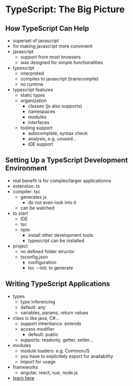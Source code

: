 # TypeScript: The Big Picture

## How TypeScript Can Help

- superset of javascript
- for making javascript more convinient
- javascript
  - support from most browsers
  - was designed for simple functionalities
- typescript
  - interpreted
  - compiles to javascript (transcompile)
  - no runtime
- typescript features
  - static types
  - organization
    - classes (js also supports)
    - namespaces
    - modules
    - interfaces
  - tooling support
    - autocomplete, syntax check
    - analysis, e.g. unused...
    - IDE support

## Setting Up a TypeScript Development Environment

- real benefit is for complex/larger applicationns
- extension: ts
- compiler: tsc
  - generates js
    - do not even look into it
  - can be watched
- to start
  - IDE
  - tsc
  - npm
    - install other development tools
    - typescript can be installed
- project
  - no defined folder structor
  - tsconfig.json
    - configuration
    - tsc --init: to generate

## Writing TypeScript Applications

- types
  - type inferencing
  - default: any
  - variables, params, return values
- class is like java, C#...
  - support inheritance: extends
  - access modifier
    - default: public
  - supports: readonly, getter, setter...
- modules
  - module loaders: e.g. CommonJS
  - you have to explicitely export for availability
  - import for usage
- frameworks
  - angular, react, vue, node.js
- [learn here](https://www.typescriptlang.org/)
